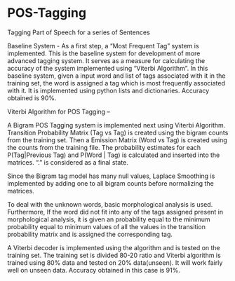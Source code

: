 # POS-Tagging
Tagging Part of Speech for a series of Sentences

Baseline System - As a first step, a  “Most Frequent Tag” system is implemented. This is the baseline system for development of more advanced tagging system. It serves as a measure for calculating the accuracy of the system implemented using “Viterbi Algorithm”. In this baseline system, given a input word and list of tags associated with it in the training set, the word is assigned a tag which is most frequently  associated with it. It is implemented using python lists and dictionaries. Accuracy obtained is 90%.
 
Viterbi Algorithm for POS Tagging – 
 
A Bigram POS Tagging system is implemented next using Viterbi Algorithm. Transition Probability Matrix (Tag vs Tag) is created using the bigram counts from the training set. Then a Emission Matrix (Word vs Tag) is created using the counts from the training file. The probability estimates for each P(Tag|Previous Tag) and P(Word | Tag) is calculated and inserted into the matrices. “.” is considered as a final state. 
 
Since the Bigram tag model has many null values, Laplace Smoothing is implemented by adding one to all bigram counts before normalizing the matrices.  
 
To deal with the unknown words, basic morphological analysis is used. Furthermore, If the word did not fit into any of the tags assigned present in morphological analysis,  it is given an probability equal to the minimum probability equal to minimum values of all the values in the transition probability matrix and is assigned the corresponding tag. 
 
A Viterbi decoder is implemented using the algorithm and is tested on the training set. The training set is divided 80-20 ratio and Viterbi algorithm is trained using 80% data and tested on 20% data(unseen).  It will work fairly well on unseen data. Accuracy obtained in this case is 91%.
